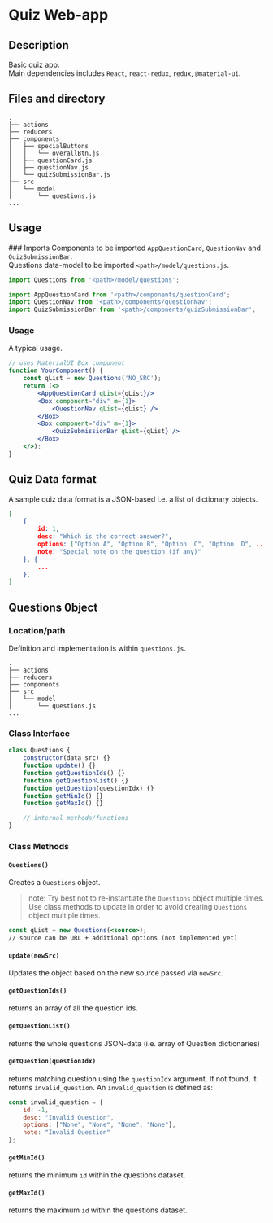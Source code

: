 # Quiz Web-app
## Description
Basic quiz app. <br />
Main dependencies includes `React`, `react-redux`, `redux`, `@material-ui`.

## Files and directory
``` 
.
├── actions
├── reducers
├── components
│   ├── specialButtons
│   │   └── overallBtn.js
│   ├── questionCard.js
│   ├── questionNav.js
│   └── quizSubmissionBar.js
├── src
│   └── model
│       └── questions.js
...
```

## Usage

### Imports
Components to be imported `AppQuestionCard`, `QuestionNav` and `QuizSubmissionBar`. <br />
Questions data-model to be imported `<path>/model/questions.js`.
```jsx
import Questions from '<path>/model/questions';

import AppQuestionCard from '<path>/components/questionCard';
import QuestionNav from '<path>/components/questionNav';
import QuizSubmissionBar from '<path>/components/quizSubmissionBar';
```

### Usage
A typical usage.
```jsx
// uses MaterialUI Box component
function YourComponent() {
	const qList = new Questions('NO_SRC');
	return (<>
		<AppQuestionCard qList={qList}/>
		<Box component="div" m={1}>
			<QuestionNav qList={qList} />
		</Box>
		<Box component="div" m={1}>
			<QuizSubmissionBar qList={qList} />
		</Box>
	</>);
}
```

## Quiz Data format
A sample quiz data format is a JSON-based i.e. a list of dictionary objects.
```json
[
	{
		id: 1,
		desc: "Which is the correct answer?",
		options: ["Option A", "Option B", "Option  C", "Option  D", ...],
		note: "Special note on the question (if any)"
	}, {
		...
	},
]
```

## Questions 0bject

### Location/path
Definition and implementation is within `questions.js`.
``` 
.
├── actions
├── reducers
├── components
├── src
│   └── model
│       └── questions.js
...
```

### Class Interface
```jsx
class Questions {
	constructor(data_src) {}
	function update() {}
	function getQuestionIds() {}
	function getQuestionList() {}
	function getQuestion(questionIdx) {}
	function getMinId() {}
	function getMaxId() {}

	// internal methods/functions
}
```
### Class Methods

#### `Questions()`
Creates a `Questions` object. 
> note: Try best not to re-instantiate the `Questions` object multiple times. Use class methods to update in order to avoid creating `Questions` object multiple times.
```jsx
const qList = new Questions(<source>);
// source can be URL + additional options (not implemented yet)
```

#### `update(newSrc)`
Updates the object based on the new source passed via `newSrc`.

#### `getQuestionIds()`
returns an array of all the question ids.

#### `getQuestionList()`
returns the whole questions JSON-data (i.e. array of Question dictionaries)

#### `getQuestion(questionIdx)`
returns matching question using the `questionIdx` argument. If not found, it returns `invalid_question`. An `invalid_question` is defined as:
```jsx
const invalid_question = {
	id: -1,
	desc: "Invalid Question",
	options: ["None", "None", "None", "None"],
	note: "Invalid Question"
};
```

#### `getMinId()`
returns the minimum `id` within the questions dataset.

#### `getMaxId()`
returns the maximum `id` within the questions dataset.
